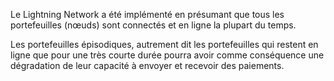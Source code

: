 Le Lightning Network a été implémenté en présumant que tous les portefeuilles (nœuds) sont connectés et en ligne la plupart du temps.

Les portefeuilles épisodiques, autrement dit les portefeuilles qui restent en ligne que pour une très courte durée pourra avoir comme conséquence une dégradation de leur capacité à envoyer et recevoir des paiements.

